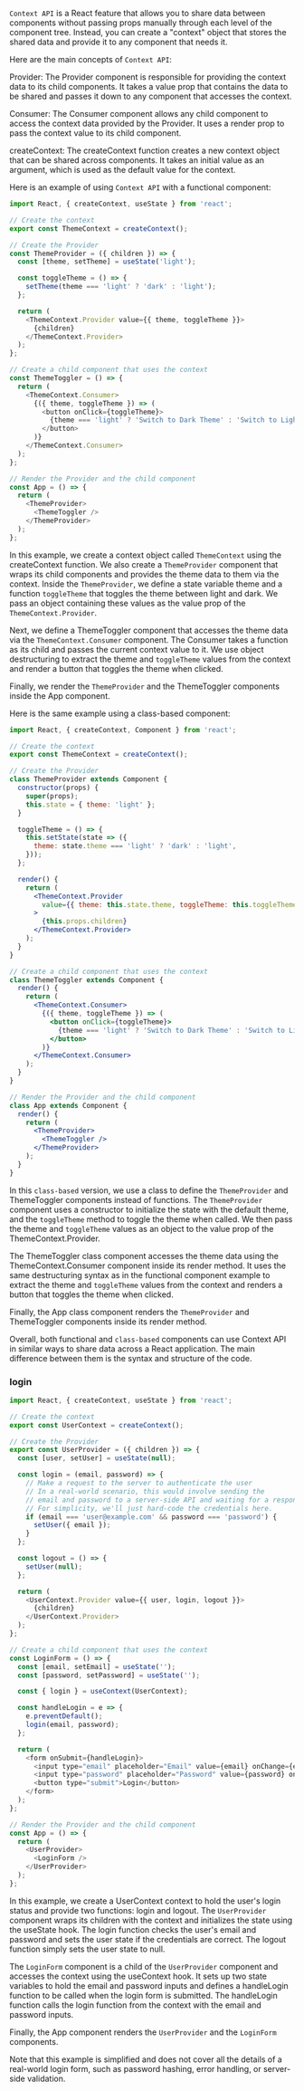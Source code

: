 `Context API` is a React feature that allows you to share data between components without passing props manually through each level of the component tree. Instead, you can create a "context" object that stores the shared data and provide it to any component that needs it.

Here are the main concepts of `Context API`:

Provider: The Provider component is responsible for providing the context data to its child components. It takes a value prop that contains the data to be shared and passes it down to any component that accesses the context.

Consumer: The Consumer component allows any child component to access the context data provided by the Provider. It uses a render prop to pass the context value to its child component.

createContext: The createContext function creates a new context object that can be shared across components. It takes an initial value as an argument, which is used as the default value for the context.

Here is an example of using `Context API` with a functional component:

```js
import React, { createContext, useState } from 'react';

// Create the context
export const ThemeContext = createContext();

// Create the Provider
const ThemeProvider = ({ children }) => {
  const [theme, setTheme] = useState('light');

  const toggleTheme = () => {
    setTheme(theme === 'light' ? 'dark' : 'light');
  };

  return (
    <ThemeContext.Provider value={{ theme, toggleTheme }}>
      {children}
    </ThemeContext.Provider>
  );
};

// Create a child component that uses the context
const ThemeToggler = () => {
  return (
    <ThemeContext.Consumer>
      {({ theme, toggleTheme }) => (
        <button onClick={toggleTheme}>
          {theme === 'light' ? 'Switch to Dark Theme' : 'Switch to Light Theme'}
        </button>
      )}
    </ThemeContext.Consumer>
  );
};

// Render the Provider and the child component
const App = () => {
  return (
    <ThemeProvider>
      <ThemeToggler />
    </ThemeProvider>
  );
};
```
In this example, we create a context object called `ThemeContext` using the createContext function. We also create a `ThemeProvider` component that wraps its child components and provides the theme data to them via the context. Inside the `ThemeProvider`, we define a state variable theme and a function `toggleTheme` that toggles the theme between light and dark. We pass an object containing these values as the value prop of the `ThemeContext.Provider`.

Next, we define a ThemeToggler component that accesses the theme data via the `ThemeContext.Consumer` component. The Consumer takes a function as its child and passes the current context value to it. We use object destructuring to extract the theme and `toggleTheme` values from the context and render a button that toggles the theme when clicked.

Finally, we render the `ThemeProvider` and the ThemeToggler components inside the App component.

Here is the same example using a class-based component:

```jsx
import React, { createContext, Component } from 'react';

// Create the context
export const ThemeContext = createContext();

// Create the Provider
class ThemeProvider extends Component {
  constructor(props) {
    super(props);
    this.state = { theme: 'light' };
  }

  toggleTheme = () => {
    this.setState(state => ({
      theme: state.theme === 'light' ? 'dark' : 'light',
    }));
  };

  render() {
    return (
      <ThemeContext.Provider
        value={{ theme: this.state.theme, toggleTheme: this.toggleTheme }}
      >
        {this.props.children}
      </ThemeContext.Provider>
    );
  }
}

// Create a child component that uses the context
class ThemeToggler extends Component {
  render() {
    return (
      <ThemeContext.Consumer>
        {({ theme, toggleTheme }) => (
          <button onClick={toggleTheme}>
            {theme === 'light' ? 'Switch to Dark Theme' : 'Switch to Light Theme'}
          </button>
        )}
      </ThemeContext.Consumer>
    );
  }
}

// Render the Provider and the child component
class App extends Component {
  render() {
    return (
      <ThemeProvider>
        <ThemeToggler />
      </ThemeProvider>
    );
  }
}
```

In this `class-based` version, we use a class to define the `ThemeProvider` and ThemeToggler components instead of functions. The `ThemeProvider` component uses a constructor to initialize the state with the default theme, and the `toggleTheme` method to toggle the theme when called. We then pass the theme and `toggleTheme` values as an object to the value prop of the ThemeContext.Provider.

The ThemeToggler class component accesses the theme data using the ThemeContext.Consumer component inside its render method. It uses the same destructuring syntax as in the functional component example to extract the theme and `toggleTheme` values from the context and renders a button that toggles the theme when clicked.

Finally, the App class component renders the `ThemeProvider` and ThemeToggler components inside its render method.

Overall, both functional and `class-based` components can use Context API in similar ways to share data across a React application. The main difference between them is the syntax and structure of the code.

### login

```js
import React, { createContext, useState } from 'react';

// Create the context
export const UserContext = createContext();

// Create the Provider
export const UserProvider = ({ children }) => {
  const [user, setUser] = useState(null);

  const login = (email, password) => {
    // Make a request to the server to authenticate the user
    // In a real-world scenario, this would involve sending the
    // email and password to a server-side API and waiting for a response.
    // For simplicity, we'll just hard-code the credentials here.
    if (email === 'user@example.com' && password === 'password') {
      setUser({ email });
    }
  };

  const logout = () => {
    setUser(null);
  };

  return (
    <UserContext.Provider value={{ user, login, logout }}>
      {children}
    </UserContext.Provider>
  );
};

// Create a child component that uses the context
const LoginForm = () => {
  const [email, setEmail] = useState('');
  const [password, setPassword] = useState('');

  const { login } = useContext(UserContext);

  const handleLogin = e => {
    e.preventDefault();
    login(email, password);
  };

  return (
    <form onSubmit={handleLogin}>
      <input type="email" placeholder="Email" value={email} onChange={e => setEmail(e.target.value)} />
      <input type="password" placeholder="Password" value={password} onChange={e => setPassword(e.target.value)} />
      <button type="submit">Login</button>
    </form>
  );
};

// Render the Provider and the child component
const App = () => {
  return (
    <UserProvider>
      <LoginForm />
    </UserProvider>
  );
};
```
In this example, we create a UserContext context to hold the user's login status and provide two functions: login and logout. The `UserProvider` component wraps its children with the context and initializes the state using the useState hook. The login function checks the user's email and password and sets the user state if the credentials are correct. The logout function simply sets the user state to null.

The `LoginForm` component is a child of the `UserProvider` component and accesses the context using the useContext hook. It sets up two state variables to hold the email and password inputs and defines a handleLogin function to be called when the login form is submitted. The handleLogin function calls the login function from the context with the email and password inputs.

Finally, the App component renders the `UserProvider` and the `LoginForm` components.

Note that this example is simplified and does not cover all the details of a real-world login form, such as password hashing, error handling, or server-side validation.